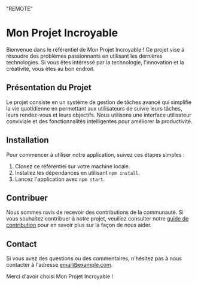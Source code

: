 "REMOTE"
# Mon Projet Incroyable

Bienvenue dans le référentiel de Mon Projet Incroyable ! Ce projet vise à résoudre des problèmes passionnants en utilisant les dernières technologies. Si vous êtes intéressé par la technologie, l'innovation et la créativité, vous êtes au bon endroit.

## Présentation du Projet

Le projet consiste en un système de gestion de tâches avancé qui simplifie la vie quotidienne en permettant aux utilisateurs de suivre leurs tâches, leurs rendez-vous et leurs objectifs. Nous utilisons une interface utilisateur conviviale et des fonctionnalités intelligentes pour améliorer la productivité.

## Installation

Pour commencer à utiliser notre application, suivez ces étapes simples :

1. Clonez ce référentiel sur votre machine locale.
2. Installez les dépendances en utilisant `npm install`.
3. Lancez l'application avec `npm start`.

## Contribuer

Nous sommes ravis de recevoir des contributions de la communauté. Si vous souhaitez contribuer à notre projet, veuillez consulter notre [guide de contribution](CONTRIBUTING.md) pour en savoir plus sur la façon de nous aider.

## Contact

Si vous avez des questions ou des commentaires, n'hésitez pas à nous contacter à l'adresse email@example.com.

Merci d'avoir choisi Mon Projet Incroyable !
